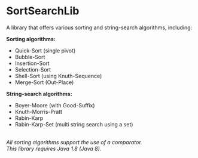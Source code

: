 # SortSearchLib
A library that offers various sorting and string-search algorithms, including:
<br>
<p><b>Sorting algorithms:</b></p>
<ul>
  <li>Quick-Sort (single pivot)</li>
  <li>Bubble-Sort</li>
  <li>Insertion-Sort</li>
  <li>Selection-Sort</li>
  <li>Shell-Sort (using Knuth-Sequence)</li>
  <li>Merge-Sort (Out-Place)</li>
</ul>
<p><b>String-search algorithms:</b></p>
<ul>
  <li>Boyer-Moore (with Good-Suffix)</li>
  <li>Knuth-Morris-Pratt</li>
  <li>Rabin-Karp</li>
  <li>Rabin-Karp-Set (multi string search using a set)</li>
</ul>
<br>
<i>All sorting algorithms support the use of a comparator.<br>
This library requires Java 1.8 (Java 8).</i>